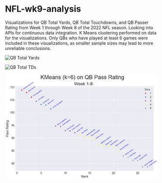 # NFL-wk9-analysis

Visualizations for QB Total Yards, QB Total Touchdowns, and QB Passer Rating from Week 1 through Week 8 of the 2022 NFL season.
Looking into APIs for continuous data integration. K Means clustering performed on data for the visualizations. Only QBs who have played at least 6 games were included in these visualizations, as smaller sample sizes may lead to more unreliable conclusions. 

![QB Total Yards](images/QBtotalyds.jpg)

![QB Total TDs](images/QBtotaltds.jpg)

![QB Passer Rating](images/QBpasserrating.png)